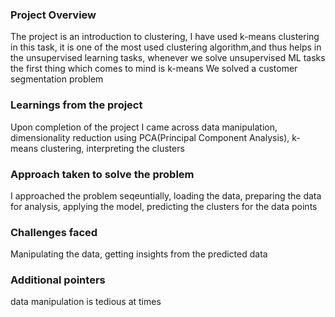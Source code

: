 ### Project Overview

 The project is an introduction to clustering, I have used k-means clustering in this task, it is one of the most used clustering algorithm,and thus helps in the unsupervised learning tasks, whenever we solve unsupervised ML tasks the first thing which comes to mind is k-means
We solved a customer segmentation problem


### Learnings from the project

 Upon completion of the project I came across data manipulation, dimensionality reduction using PCA(Principal Component Analysis), k-means clustering, interpreting the clusters


### Approach taken to solve the problem

 I approached the problem seqeuntially,
loading the data,
preparing the data for analysis,
applying the model,
predicting the clusters for the data points


### Challenges faced

 Manipulating the data, getting insights from the predicted data


### Additional pointers

 data manipulation is tedious at times


